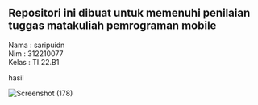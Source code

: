 ## **Repositori ini dibuat untuk memenuhi penilaian tuggas matakuliah pemrograman mobile**  
 Nama  : saripuidn  
 Nim   : 312210077  
 Kelas : TI.22.B1  

 hasil 

![Screenshot (178)](https://github.com/ariep1993/cardview2/assets/115473865/6491133d-ffe6-4a4b-966f-22756fa0209e)
